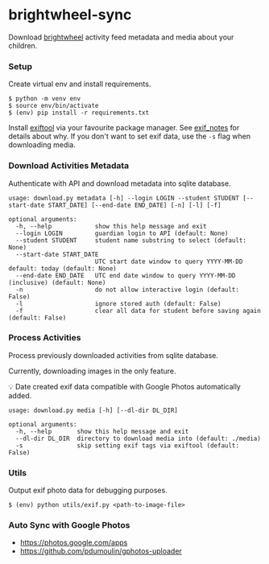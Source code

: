 # brightwheel-sync

Download [brightwheel](https://mybrightwheel.com/) activity feed metadata and media about your children.

### Setup

Create virtual env and install requirements.
```
$ python -m venv env
$ source env/bin/activate
$ (env) pip install -r requirements.txt
```

Install [exiftool](https://exiftool.org/) via your favourite package manager. See [exif_notes](https://github.com/pdumoulin/gphotos-uploader/tree/main/exif_notes) for details about why. If you don't want to set exif data, use the `-s` flag when downloading media.

### Download Activities Metadata

Authenticate with API and download metadata into sqlite database.

```
usage: download.py metadata [-h] --login LOGIN --student STUDENT [--start-date START_DATE] [--end-date END_DATE] [-n] [-l] [-f]

optional arguments:
  -h, --help            show this help message and exit
  --login LOGIN         guardian login to API (default: None)
  --student STUDENT     student name substring to select (default: None)
  --start-date START_DATE
                        UTC start date window to query YYYY-MM-DD default: today (default: None)
  --end-date END_DATE   UTC end date window to query YYYY-MM-DD (inclusive) (default: None)
  -n                    do not allow interactive login (default: False)
  -l                    ignore stored auth (default: False)
  -f                    clear all data for student before saving again (default: False)
```

### Process Activities

Process previously downloaded activities from sqlite database. 

Currently, downloading images in the only feature.

:bulb: Date created exif data compatible with Google Photos automatically added.

```
usage: download.py media [-h] [--dl-dir DL_DIR]

optional arguments:
  -h, --help       show this help message and exit
  --dl-dir DL_DIR  directory to download media into (default: ./media)
  -s               skip setting exif tags via exiftool (default: False)
```

### Utils

Output exif photo data for debugging purposes.
```
$ (env) python utils/exif.py <path-to-image-file>
```

### Auto Sync with Google Photos

* https://photos.google.com/apps
* https://github.com/pdumoulin/gphotos-uploader
